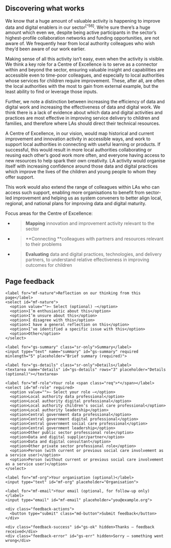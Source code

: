 ## Discovering what works

We know that a huge amount of valuable activity is happening to improve data and digital enablers in our sector<sup>[^56]</sup>. We’re sure there’s a huge amount which even we, despite being active participants in the sector’s highest-profile collaboration networks and funding opportunities, are not aware of. We frequently hear from local authority colleagues who wish they’d been aware of our work earlier.

Making sense of all this activity isn’t easy, even when the activity is visible. We think a key role for a Centre of Excellence is to serve as a connector within and beyond the sector, ensuring valuable insight and capabilities are accessible even to time-poor colleagues, and especially to local authorities whose services for children require improvement. These, after all, are often the local authorities with the most to gain from external example, but the least ability to find or leverage those inputs.

Further, we note a distinction between increasing the efficiency of data and digital work and increasing the effectiveness of data and digital work. We think there is a lack of evidence about which data and digital activities and practices are most effective in improving service delivery to children and families, and therefore where LAs should direct their technical resources.

A Centre of Excellence, in our vision, would map historical and current improvement and innovation activity in accessible ways, and work to support local authorities in connecting with useful learning or products. If successful, this would result in more local authorities collaborating or reusing each other’s good work more often, and everyone having access to new resources to help spark their own creativity. LA activity would organise itself with increasing confidence around those data and digital practices which improve the lives of the children and young people to whom they offer support.

This work would also extend the range of colleagues within LAs who can access such support, enabling more organisations to benefit from sector-led improvement and helping us as system conveners to better align local, regional, and national plans for improving data and digital maturity.

Focus areas for the Centre of Excellence:

- > **Mapping** innovation and improvement activity relevant to the sector

- > **Connecting **colleagues with partners and resources relevant to their problems

- > **Evaluating** data and digital practices, technologies, and delivery partners, to understand relative effectiveness in improving outcomes for children


<!--- feedback form only below here -->

<div class="feedback-section feedback-compact" id="sheets">
  <h2>Page feedback</h2>
  <form id="gs-form">
    <input type="hidden" name="page" id="gs-page">
    <input type="text" name="hp_field" id="hp_field" style="display:none" tabindex="-1" autocomplete="off">

    <label for="mf-nature">Reflection on our thinking from this page</label>
    <select id="mf-nature">
      <option value="">— Select (optional) —</option>
      <option>I’m enthusiastic about this</option>
      <option>I’m unsure about this</option>
      <option>I disagree with this</option>
      <option>I have a general reflection on this</option>
      <option>I’ve identified a specific issue with this</option>
      <option>Other</option>
    </select>
    
    <label for="gs-summary" class="sr-only">Summary</label>
    <input type="text" name="summary" id="gs-summary" required minlength="5" placeholder="Brief summary (required)">

    <label for="gs-details" class="sr-only">Details</label>
    <textarea name="details" id="gs-details" rows="3" placeholder="Details (optional)"></textarea>

    <label for="mf-role">Your role <span class="req">*</span></label>
    <select id="mf-role" required>
      <option value="">— Select your role —</option>
      <option>Local authority data professional</option>
      <option>Local authority digital professional</option>
      <option>Local authority children’s social care professional</option>
      <option>Local authority leadership</option>
      <option>Central government data professional</option>
      <option>Central government digital professional</option>
      <option>Central government social care professional</option>
      <option>Central government leadership</option>
      <option>Other public sector professional role</option>
      <option>Data and digital supplier/partner</option>
      <option>Data and digital consultant</option>
      <option>Other private sector professional role</option>
      <option>Person (with current or previous social care involvement as a service user)</option>
      <option>Person (without current or previous social care involvement as a service user)</option>
    </select>

    <label for="mf-org">Your organisation (optional)</label>
    <input type="text" id="mf-org" placeholder="Organisation">

    <label for="mf-email">Your email (optional, for follow-up only)</label>
    <input type="email" id="mf-email" placeholder="you@example.org">

    <div class="feedback-actions">
      <button type="submit" class="md-button">Submit feedback</button>
    </div>

    <div class="feedback-success" id="gs-ok" hidden>Thanks — feedback received</div>
    <div class="feedback-error" id="gs-err" hidden>Sorry — something went wrong</div>
  </form>
</div>


